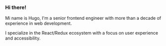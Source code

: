 ### Hi there!

Mi name is Hugo, I'm a senior frontend engineer with more than a decade of experience in web development.

I specialize in the React/Redux ecosystem with a focus on user experience and accessibility.


